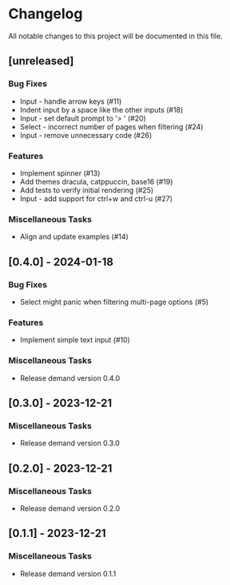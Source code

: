 # Changelog

All notable changes to this project will be documented in this file.

## [unreleased]

### Bug Fixes

- Input - handle arrow keys (#11)
- Indent input by a space like the other inputs (#18)
- Input - set default prompt to '> ' (#20)
- Select - incorrect number of pages when filtering (#24)
- Input - remove unnecessary code (#26)

### Features

- Implement spinner (#13)
- Add themes dracula, catppuccin, base16 (#19)
- Add tests to verify initial rendering (#25)
- Input - add support for ctrl+w and ctrl-u (#27)

### Miscellaneous Tasks

- Align and update examples (#14)

## [0.4.0] - 2024-01-18

### Bug Fixes

- Select might panic when filtering multi-page options (#5)

### Features

- Implement simple text input (#10)

### Miscellaneous Tasks

- Release demand version 0.4.0

## [0.3.0] - 2023-12-21

### Miscellaneous Tasks

- Release demand version 0.3.0

## [0.2.0] - 2023-12-21

### Miscellaneous Tasks

- Release demand version 0.2.0

## [0.1.1] - 2023-12-21

### Miscellaneous Tasks

- Release demand version 0.1.1

<!-- generated by git-cliff -->
